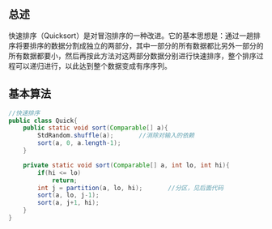 ## 总述

快速排序（Quicksort）是对冒泡排序的一种改进。它的基本思想是：通过一趟排序将要排序的数据分割成独立的两部分，其中一部分的所有数据都比另外一部分的所有数据都要小，然后再按此方法对这两部分数据分别进行快速排序，整个排序过程可以递归进行，以此达到整个数据变成有序序列。

## 基本算法
```java
//快速排序
public class Quick{
	public static void sort(Comparable[] a){
		StdRandom.shuffle(a);		//消除对输入的依赖
		sort(a, 0, a.length-1);
	}

	private static void sort(Comparable[] a, int lo, int hi){
		if(hi <= lo)
			return;
		int j = partition(a, lo, hi);		//分区，见后面代码
		sort(a, lo, j-1);
		sort(a, j+1, hi);
	}
}
```